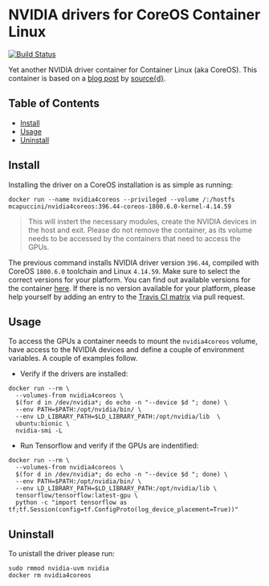 # NVIDIA drivers for CoreOS Container Linux
[![Build Status](https://travis-ci.org/mcapuccini/nvidia4coreos.svg?branch=master)](https://travis-ci.org/mcapuccini/nvidia4coreos)

Yet another NVIDIA driver container for Container Linux (aka CoreOS). This container is based on a [blog post](https://blog.sourced.tech/post/docker_coreos_gpu_deep_learning/) by [source{d}](https://sourced.tech/).

## Table of Contents

- [Install](#install)
- [Usage](#usage)
- [Uninstall](#uninstall)

## Install
Installing the driver on a CoreOS installation is as simple as running:

```
docker run --name nvidia4coreos --privileged --volume /:/hostfs mcapuccini/nvidia4coreos:396.44-coreos-1800.6.0-kernel-4.14.59
```
> This will instert the necessary modules, create the NVIDIA devices in the host and exit. Please do not remove the container, as its volume needs to be accessed by the containers that need to access the GPUs.

The previous command installs NVIDIA driver version `396.44`, compiled with CoreOS `1800.6.0` toolchain and Linux `4.14.59`. Make sure to select the correct versions for your platform. You can find out available versions for the container [here](https://hub.docker.com/r/mcapuccini/nvidia4coreos/tags/). If there is no version available for your platform, please help yourself by adding an entry to the [Travis CI matrix](https://github.com/mcapuccini/nvidia4coreos/blob/master/.travis.yml#L17) via pull request.

## Usage
To access the GPUs a container needs to mount the `nvidia4coreos` volume, have access to the NVIDIA devices and define a couple of environment variables. A couple of examples follow.

- Verify if the drivers are installed:
```
docker run --rm \
  --volumes-from nvidia4coreos \
  $(for d in /dev/nvidia*; do echo -n "--device $d "; done) \
  --env PATH=$PATH:/opt/nvidia/bin/ \
  --env LD_LIBRARY_PATH=$LD_LIBRARY_PATH:/opt/nvidia/lib  \
  ubuntu:bionic \ 
  nvidia-smi -L
```

- Run Tensorflow and verify if the GPUs are indentified: 
```
docker run --rm \
  --volumes-from nvidia4coreos \
  $(for d in /dev/nvidia*; do echo -n "--device $d "; done) \
  --env PATH=$PATH:/opt/nvidia/bin/ \
  --env LD_LIBRARY_PATH=$LD_LIBRARY_PATH:/opt/nvidia/lib \
  tensorflow/tensorflow:latest-gpu \
  python -c "import tensorflow as tf;tf.Session(config=tf.ConfigProto(log_device_placement=True))"
```

## Uninstall
To unistall the driver please run:

```
sudo rmmod nvidia-uvm nvidia
docker rm nvidia4coreos
```
